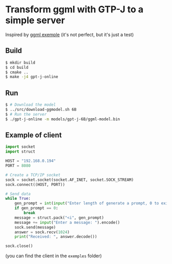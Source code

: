 # Transform ggml with GTP-J to a simple server

Inspired by [ggml exemple](https://github.com/ggerganov/ggml)
(it's not perfect, but it's just a test)

## Build
```bash
$ mkdir build
$ cd build
$ cmake ..
$ make -j4 gpt-j-online
```

## Run
```bash
$ # Download the model
$ ../src/download-ggmodel.sh 6B
$ # Run the server
$ ./gpt-j-online -m models/gpt-j-6B/ggml-model.bin
```

## Example of client
```python
import socket
import struct

HOST = "192.168.0.194"
PORT = 8080

# Create a TCP/IP socket
sock = socket.socket(socket.AF_INET, socket.SOCK_STREAM)
sock.connect((HOST, PORT))

# Send data
while True:
    gen_prompt = int(input("Enter length of generate a prompt, 0 to exit: "))
    if gen_prompt == 0:
        break
    message = struct.pack("<i", gen_prompt)
    message += input("Enter a message: ").encode()
    sock.send(message)
    answer = sock.recv(1024)
    print("Received: ", answer.decode())

sock.close()
```
(you can find the client in the `exemples` folder)